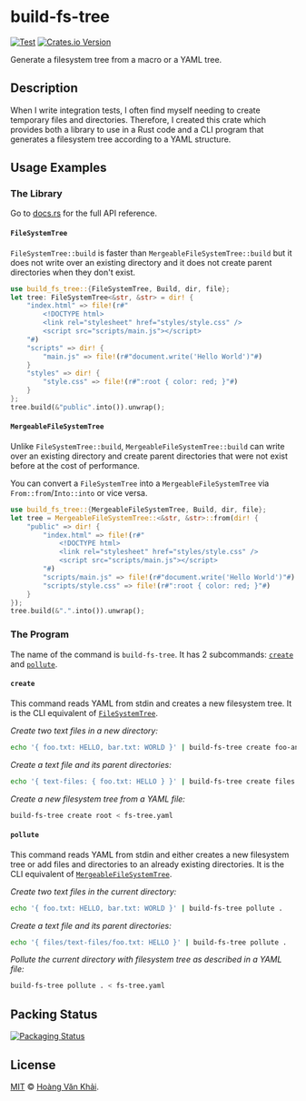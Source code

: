 # build-fs-tree

[![Test](https://github.com/KSXGitHub/build-fs-tree/workflows/Test/badge.svg)](https://github.com/KSXGitHub/build-fs-tree/actions?query=workflow%3ATest)
[![Crates.io Version](https://img.shields.io/crates/v/build-fs-tree?logo=rust)](https://crates.io/crates/build-fs-tree)

Generate a filesystem tree from a macro or a YAML tree.

## Description

When I write integration tests, I often find myself needing to create temporary files and directories. Therefore, I created this crate which provides both a library to use in a Rust code and a CLI program that generates a filesystem tree according to a YAML structure.

## Usage Examples

### The Library

Go to [docs.rs](https://docs.rs/build-fs-tree/) for the full API reference.

#### `FileSystemTree`

`FileSystemTree::build` is faster than `MergeableFileSystemTree::build` but it does not write over an existing directory and it does not create parent directories when they don't exist.

```rust
use build_fs_tree::{FileSystemTree, Build, dir, file};
let tree: FileSystemTree<&str, &str> = dir! {
    "index.html" => file!(r#"
        <!DOCTYPE html>
        <link rel="stylesheet" href="styles/style.css" />
        <script src="scripts/main.js"></script>
    "#)
    "scripts" => dir! {
        "main.js" => file!(r#"document.write('Hello World')"#)
    }
    "styles" => dir! {
        "style.css" => file!(r#":root { color: red; }"#)
    }
};
tree.build(&"public".into()).unwrap();
```

#### `MergeableFileSystemTree`

Unlike `FileSystemTree::build`, `MergeableFileSystemTree::build` can write over an existing directory and create parent directories that were not exist before at the cost of performance.

You can convert a `FileSystemTree` into a `MergeableFileSystemTree` via `From::from`/`Into::into` or vice versa.

```rust
use build_fs_tree::{MergeableFileSystemTree, Build, dir, file};
let tree = MergeableFileSystemTree::<&str, &str>::from(dir! {
    "public" => dir! {
        "index.html" => file!(r#"
            <!DOCTYPE html>
            <link rel="stylesheet" href="styles/style.css" />
            <script src="scripts/main.js"></script>
        "#)
        "scripts/main.js" => file!(r#"document.write('Hello World')"#)
        "scripts/style.css" => file!(r#":root { color: red; }"#)
    }
});
tree.build(&".".into()).unwrap();
```

### The Program

The name of the command is `build-fs-tree`. It has 2 subcommands: [`create`](#create) and [`pollute`](#pollute).

#### `create`

This command reads YAML from stdin and creates a new filesystem tree. It is the CLI equivalent of [`FileSystemTree`](#filesystemtree).

_Create two text files in a new directory:_

```sh
echo '{ foo.txt: HELLO, bar.txt: WORLD }' | build-fs-tree create foo-and-bar
```

_Create a text file and its parent directories:_

```sh
echo '{ text-files: { foo.txt: HELLO } }' | build-fs-tree create files
```

_Create a new filesystem tree from a YAML file:_

```sh
build-fs-tree create root < fs-tree.yaml
```

#### `pollute`

This command reads YAML from stdin and either creates a new filesystem tree or add files and directories to an already existing directories. It is the CLI equivalent of [`MergeableFileSystemTree`](#mergeablefilesystemtree).

_Create two text files in the current directory:_

```sh
echo '{ foo.txt: HELLO, bar.txt: WORLD }' | build-fs-tree pollute .
```

_Create a text file and its parent directories:_

```sh
echo '{ files/text-files/foo.txt: HELLO }' | build-fs-tree pollute .
```

_Pollute the current directory with filesystem tree as described in a YAML file:_

```sh
build-fs-tree pollute . < fs-tree.yaml
```

## Packing Status

[![Packaging Status](https://repology.org/badge/vertical-allrepos/build-fs-tree.svg)](https://repology.org/project/build-fs-tree/versions)

## License

[MIT](https://git.io/JOkew) © [Hoàng Văn Khải](https://ksxgithub.github.io/).
